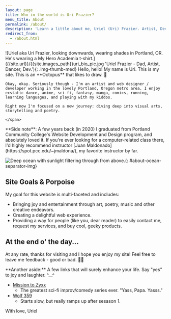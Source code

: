 ```yaml
---
layout: page
title: Who in the world is Uri Frazier?
menu_title: About
permalink: /about/
description: 'Learn a little about me, Uriel (Uri) Frazier. Artist, Dev, Dad, Octopus...?'
redirect_from:
  - /about.html
---
```

<p class='flex-container'>
    <span markdown=1>
        ![Uriel aka Uri Frazier, looking downwards, wearing shades in Portland, OR. He's wearing a My Hero Academia t-shirt.]({{site.url}}/{{site.images_path}}uri_bio_pic.jpg 'Uriel Frazier - Dad, Artist, Dancer, Dev.'){: .img-thumb-med}
    </span>    
    <span markdown=1>
    Hello, hello! My name is Uri. This is my site. This is an **Octopus** that likes to draw. 🐙  
  
    Okay, okay. Seriously though - I'm an artist and web designer / developer working in the lovely Portland, Oregon metro area. I enjoy ecstatic dance, anime, sci-fi, fantasy, manga, comics, running, learning languages, and playing with my kiddos.  
  
    Right now I'm focused on a new journey: diving deep into visual arts, storytelling and poetry.

    </span>
</p>

<aside markdown=1> **Side note**: A few years back (in 2020) I graduated from Portland Community College's Website Development and Design program, and absolutely loved it. If you're ever looking for a computer-related class there, I'd highly recommend instructor [Juan Maldonado](https://spot.pcc.edu/~jmaldona/), my favorite instructor by far.
</aside>

![Deep ocean with sunlight filtering through from above.]({{site.url}}/{{site.images_path}}pexels-blaque-x-932638-small.jpg){: #about-ocean-separator-img}

## Site Goals & Porpoise

My goal for this website is multi-faceted and includes:
- Bringing joy and entertainment through art, poetry, music and other creative endeavors.
- Creating a delightful web experience.
- Providing a way for people (like you, dear reader) to easily contact me, request my services, and buy cool, geeky products.

## At the end o' the day...

At any rate, thanks for visiting and I hope you enjoy my site! Feel free to leave me feedback - good or bad. 🫣😁

<aside markdown=1>
**Another aside:** A few links that will surely enhance your life. Say "yes" to joy and laughter. ^__^

- [Mission to Zyxx](https://missiontozyxx.space)
    - The greatest sci-fi improv/comedy series ever. "Yass, Papa. Yasss."
- [Wolf 359](https://wolf359.fm/)
    - Starts slow, but really ramps up after sesason 1.
</aside>

<div markdown=1 id='signature-box'>
With love, <span id='signature'>Uriel</span>
</div>

